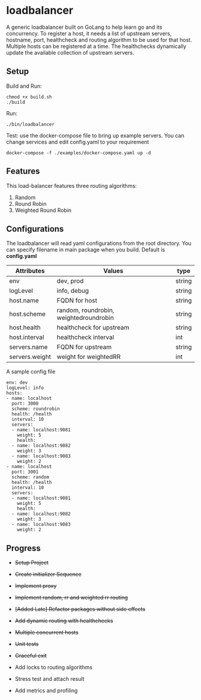 # loadbalancer
A generic loadbalancer built on GoLang to help learn go and its concurrency. To register a host, it needs a list of upstream servers, hostname, port, healthcheck and routing algorithm to be used for that host. Multiple hosts can be registered at a time. The healthchecks dynamically update the available collection of upstream servers. 

## Setup
Build and Run: 
```
chmod +x build.sh
./build
```
Run:
```
./bin/loadbalancer
```
Test:
use the docker-compose file to bring up example servers. You can change services and edit config.yaml to your requirement
```
docker-compose -f ./examples/docker-compose.yaml up -d 
```
## Features
This load-balancer features three routing algorithms:
1. Random
2. Round Robin
3. Weighted Round Robin

## Configurations
The loadbalancer will read yaml configurations from the root directory. You can specify filename in main package when you build. Default is **config.yaml**

| Attributes 	|  Values 	| type
|---	|---	|---
|  env 	|   	dev, prod | string
|  logLevel 	|   info, debug |	string
|   host.name	|   FQDN for host|   string
|   host.scheme	|   random, roundrobin, weightedroundrobin | string
|   host.health	|   healthcheck for upstream | string
|   host.interval	|   healthcheck interval | int
|   servers.name	| FQDN for upstream | string
|   servers.weight	| weight for weightedRR | int


A sample config file
```
env: dev
logLevel: info
hosts: 
- name: localhost 
  port: 3000
  scheme: roundrobin
  health: /health
  interval: 10
  servers:
  - name: localhost:9081
    weight: 5
    health: 
  - name: localhost:9082
    weight: 3
  - name: localhost:9083
    weight: 2
- name: localhost 
  port: 3001
  scheme: random
  health: /health
  interval: 10
  servers:
  - name: localhost:9081
    weight: 5
    health: 
  - name: localhost:9082
    weight: 3
  - name: localhost:9083
    weight: 2

```
## Progress
* ~~Setup Project~~

* ~~Create initializer Sequence~~

* ~~Implement proxy~~

* ~~Implement random, rr and weighted rr routing~~

* ~~[Added Late] Refactor packages without side effects~~

* ~~Add dynamic routing with healthchecks~~

* ~~Multiple concurrent hosts~~

* ~~Unit tests~~

* ~~Graceful exit~~

* Add locks to routing algorithms

* Stress test and attach result

* Add metrics and profiling
